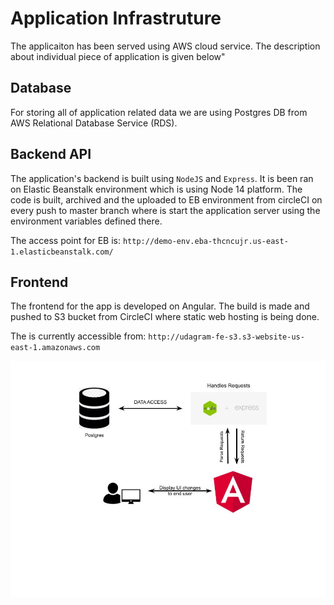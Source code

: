 # Application Infrastruture

The applicaiton has been served using AWS cloud service. The description about individual piece of application is given below"

## Database

For storing all of application related data we are using Postgres DB from AWS Relational Database Service (RDS).

## Backend API

The application's backend is built using `NodeJS` and `Express`. It is been ran on Elastic Beanstalk environment which is using Node 14 platform. The code is built, archived and the uploaded to EB environment from circleCI on every push to master branch where is start the application server using the environment variables defined there.

The access point for EB is: `http://demo-env.eba-thcncujr.us-east-1.elasticbeanstalk.com/`

## Frontend

The frontend for the app is developed on Angular. The build is made and pushed to S3 bucket from CircleCI where static web hosting is being done.

The is currently accessible from: `http://udagram-fe-s3.s3-website-us-east-1.amazonaws.com`

![Architecture](images/infrasturcture.jpg)
